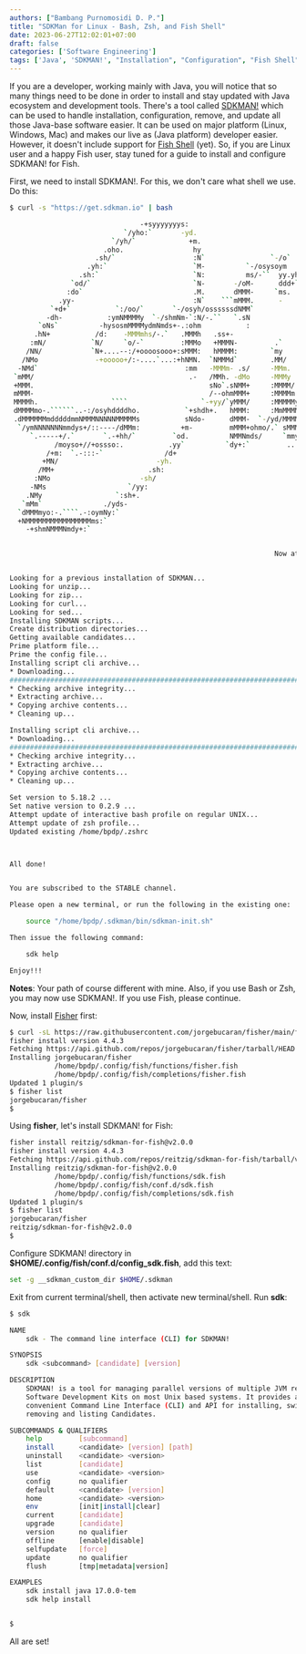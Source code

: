```yaml
---
authors: ["Bambang Purnomosidi D. P."]
title: "SDKMan for Linux - Bash, Zsh, and Fish Shell"
date: 2023-06-27T12:02:01+07:00
draft: false
categories: ['Software Engineering']
tags: ['Java', 'SDKMAN!', "Installation", "Configuration", "Fish Shell"]
---
```


If you are a developer, working mainly with Java, you will notice that so many things need to be done in order to install and stay updated with Java ecosystem and development tools. There's a tool called [SDKMAN!](https://sdkman.io) which can be used to handle installation, configuration, remove, and update all those Java-base software easier. It can be used on major platform (Linux, Windows, Mac) and makes our live as (Java platform) developer easier. However, it doesn't include support for [Fish Shell](https://fishshell.com) (yet). So, if you are Linux user and a happy Fish user, stay tuned for a guide to install and configure SDKMAN! for Fish.

First, we need to install SDKMAN!. For this, we don't care what shell we use. Do this:

```bash
$ curl -s "https://get.sdkman.io" | bash

                                -+syyyyyyys:
                            `/yho:`       -yd.
                         `/yh/`             +m.
                       .oho.                 hy                          .`
                     .sh/`                   :N`                `-/o`  `+dyyo:.
                   .yh:`                     `M-          `-/osysoym  :hs` `-+sys:      hhyssssssssy+
                 .sh:`                       `N:          ms/-``  yy.yh-      -hy.    `.N-````````+N.
               `od/`                         `N-       -/oM-      ddd+`     `sd:     hNNm        -N:
              :do`                           .M.       dMMM-     `ms.      /d+`     `NMMs       `do
            .yy-                             :N`    ```mMMM.      -      -hy.       /MMM:       yh
          `+d+`           `:/oo/`       `-/osyh/ossssssdNMM`           .sh:         yMMN`      /m.
         -dh-           :ymNMMMMy  `-/shmNm-`:N/-.``   `.sN            /N-         `NMMy      .m/
       `oNs`          -hysosmMMMMydmNmds+-.:ohm           :             sd`        :MMM/      yy
      .hN+           /d:    -MMMmhs/-.`   .MMMh   .ss+-                 `yy`       sMMN`     :N.
     :mN/           `N/     `o/-`         :MMMo   +MMMN-         .`      `ds       mMMh      do
    /NN/            `N+....--:/+oooosooo+:sMMM:   hMMMM:        `my       .m+     -MMM+     :N.
   /NMo              -+ooooo+/:-....`...:+hNMN.  `NMMMd`        .MM/       -m:    oMMN.     hs
  -NMd`                                    :mm   -MMMm- .s/     -MMm.       /m-   mMMd     -N.
 `mMM/                                      .-   /MMh. -dMo     -MMMy        od. .MMMs..---yh
 +MMM.                                           sNo`.sNMM+     :MMMM/        sh`+MMMNmNm+++-
 mMMM-                                           /--ohmMMM+     :MMMMm.       `hyymmmdddo
 MMMMh.                  ````                  `-+yy/`yMMM/     :MMMMMy       -sm:.``..-:-.`
 dMMMMmo-.``````..-:/osyhddddho.           `+shdh+.   hMMM:     :MmMMMM/   ./yy/` `:sys+/+sh/
 .dMMMMMMmdddddmmNMMMNNNNNMMMMMs           sNdo-      dMMM-  `-/yd/MMMMm-:sy+.   :hs-      /N`
  `/ymNNNNNNNmmdys+/::----/dMMm:          +m-         mMMM+ohmo/.` sMMMMdo-    .om:       `sh
     `.-----+/.`       `.-+hh/`         `od.          NMMNmds/     `mmy:`     +mMy      `:yy.
           /moyso+//+ossso:.           .yy`          `dy+:`         ..       :MMMN+---/oys:
         /+m:  `.-:::-`               /d+                                    +MMMMMMMNh:`
        +MN/                        -yh.                                     `+hddhy+.
       /MM+                       .sh:
      :NMo                      -sh/
     -NMs                    `/yy:
    .NMy                  `:sh+.
   `mMm`               ./yds-
  `dMMMmyo:-.````.-:oymNy:`
  +NMMMMMMMMMMMMMMMMms:`
    -+shmNMMMNmdy+:`


                                                                 Now attempting installation...


Looking for a previous installation of SDKMAN...
Looking for unzip...
Looking for zip...
Looking for curl...
Looking for sed...
Installing SDKMAN scripts...
Create distribution directories...
Getting available candidates...
Prime platform file...
Prime the config file...
Installing script cli archive...
* Downloading...
######################################################################## 100.0%
* Checking archive integrity...
* Extracting archive...
* Copying archive contents...
* Cleaning up...

Installing script cli archive...
* Downloading...
######################################################################## 100.0%
* Checking archive integrity...
* Extracting archive...
* Copying archive contents...
* Cleaning up...

Set version to 5.18.2 ...
Set native version to 0.2.9 ...
Attempt update of interactive bash profile on regular UNIX...
Attempt update of zsh profile...
Updated existing /home/bpdp/.zshrc



All done!


You are subscribed to the STABLE channel.

Please open a new terminal, or run the following in the existing one:

    source "/home/bpdp/.sdkman/bin/sdkman-init.sh"

Then issue the following command:

    sdk help

Enjoy!!!
```

**Notes**: Your path of course different with mine. Also, if you use Bash or Zsh, you may now use SDKMAN!. If you use Fish, please continue.

Now, install [Fisher](https://github.com/jorgebucaran/fisher) first:

```bash
$ curl -sL https://raw.githubusercontent.com/jorgebucaran/fisher/main/functions/fisher.fish | source && fisher install jorgebucaran/fisher
fisher install version 4.4.3
Fetching https://api.github.com/repos/jorgebucaran/fisher/tarball/HEAD
Installing jorgebucaran/fisher
           /home/bpdp/.config/fish/functions/fisher.fish
           /home/bpdp/.config/fish/completions/fisher.fish
Updated 1 plugin/s
$ fisher list
jorgebucaran/fisher
$
```

Using **fisher**, let's install SDKMAN! for Fish:

```bash
fisher install reitzig/sdkman-for-fish@v2.0.0
fisher install version 4.4.3
Fetching https://api.github.com/repos/reitzig/sdkman-for-fish/tarball/v2.0.0
Installing reitzig/sdkman-for-fish@v2.0.0
           /home/bpdp/.config/fish/functions/sdk.fish
           /home/bpdp/.config/fish/conf.d/sdk.fish
           /home/bpdp/.config/fish/completions/sdk.fish
Updated 1 plugin/s
$ fisher list
jorgebucaran/fisher
reitzig/sdkman-for-fish@v2.0.0
$ 
```

Configure SDKMAN! directory in **$HOME/.config/fish/conf.d/config_sdk.fish**, add this text:

```bash
set -g __sdkman_custom_dir $HOME/.sdkman
```

Exit from current terminal/shell, then activate new terminal/shell. Run **sdk**:

```bash
$ sdk

NAME
    sdk - The command line interface (CLI) for SDKMAN!

SYNOPSIS
    sdk <subcommand> [candidate] [version]

DESCRIPTION
    SDKMAN! is a tool for managing parallel versions of multiple JVM related
    Software Development Kits on most Unix based systems. It provides a
    convenient Command Line Interface (CLI) and API for installing, switching,
    removing and listing Candidates.

SUBCOMMANDS & QUALIFIERS
    help         [subcommand]
    install      <candidate> [version] [path]
    uninstall    <candidate> <version>
    list         [candidate]
    use          <candidate> <version>
    config       no qualifier
    default      <candidate> [version]
    home         <candidate> <version>
    env          [init|install|clear]
    current      [candidate]
    upgrade      [candidate]
    version      no qualifier
    offline      [enable|disable]
    selfupdate   [force]
    update       no qualifier
    flush        [tmp|metadata|version]

EXAMPLES
    sdk install java 17.0.0-tem
    sdk help install


$
```

All are set! 
